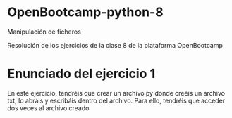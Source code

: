 # OpenBootcamp-python-8
Manipulación de ficheros

Resolución de los ejercicios de la clase 8 de la plataforma OpenBootcamp

# Enunciado del ejercicio 1
En este ejercicio, tendréis que crear un archivo py donde creéis un archivo txt, lo abráis y escribáis dentro del archivo. Para ello, tendréis que acceder dos veces al archivo creado
